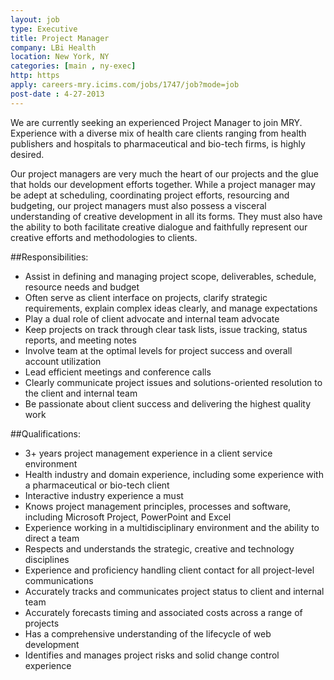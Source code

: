 ```yaml
---
layout: job
type: Executive
title: Project Manager
company: LBi Health
location: New York, NY
categories: [main , ny-exec]
http: https
apply: careers-mry.icims.com/jobs/1747/job?mode=job
post-date : 4-27-2013
---
```


We are currently seeking an experienced Project Manager to join MRY.  Experience with a diverse mix of health care clients ranging from health publishers and hospitals to pharmaceutical and bio-tech firms, is highly desired. 

Our project managers are very much the heart of our projects and the glue that holds our development efforts together.  While a project manager may be adept at scheduling, coordinating project efforts, resourcing and budgeting, our project managers must also possess a visceral understanding of creative development in all its forms.  They must also have the ability to both facilitate creative dialogue and faithfully represent our creative efforts and methodologies to clients.
 
##Responsibilities:

* Assist in defining  and managing  project scope, deliverables, schedule, resource needs and budget
* Often serve as client interface on projects, clarify strategic requirements, explain complex ideas clearly, and manage expectations
* Play a dual role of client advocate and internal team advocate
* Keep projects on track through clear task lists, issue tracking, status reports, and meeting notes
* Involve team at the optimal levels for project success and overall account utilization
* Lead efficient meetings and conference calls
* Clearly communicate project issues and solutions-oriented resolution to the client and internal team
* Be passionate about client success and delivering the highest quality work

##Qualifications:

* 3+ years project management experience in a client service environment
* Health industry and domain experience, including some experience with a pharmaceutical or bio-tech client
* Interactive industry experience a must
* Knows project management principles, processes and software, including Microsoft Project, PowerPoint and Excel
* Experience working in a multidisciplinary environment and the ability to direct a team
* Respects and understands the strategic, creative and technology disciplines
* Experience and proficiency handling client contact for all project-level communications
* Accurately tracks and communicates project status to client and internal team
* Accurately forecasts timing and associated costs across a range of projects
* Has a comprehensive understanding of the lifecycle of web development
* Identifies and manages project risks and solid change control experience